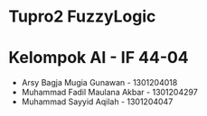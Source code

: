 # Tupro2 FuzzyLogic
 
# Kelompok AI - IF 44-04


*   Arsy Bagja Mugia Gunawan - 1301204018
*   Muhammad Fadil Maulana Akbar - 1301204297
*   Muhammad Sayyid Aqilah - 1301204047
